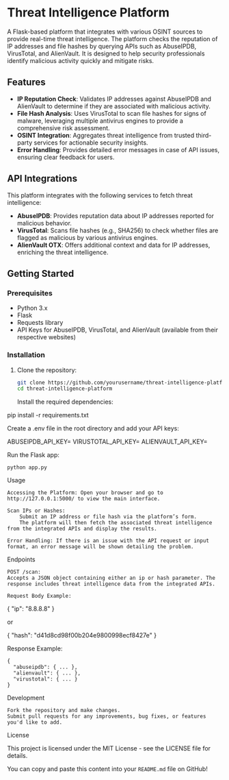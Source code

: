 # Threat Intelligence Platform

A Flask-based platform that integrates with various OSINT sources to provide real-time threat intelligence. The platform checks the reputation of IP addresses and file hashes by querying APIs such as AbuseIPDB, VirusTotal, and AlienVault. It is designed to help security professionals identify malicious activity quickly and mitigate risks.

## Features
- **IP Reputation Check**: Validates IP addresses against AbuseIPDB and AlienVault to determine if they are associated with malicious activity.
- **File Hash Analysis**: Uses VirusTotal to scan file hashes for signs of malware, leveraging multiple antivirus engines to provide a comprehensive risk assessment.
- **OSINT Integration**: Aggregates threat intelligence from trusted third-party services for actionable security insights.
- **Error Handling**: Provides detailed error messages in case of API issues, ensuring clear feedback for users.

## API Integrations
This platform integrates with the following services to fetch threat intelligence:

- **AbuseIPDB**: Provides reputation data about IP addresses reported for malicious behavior.
- **VirusTotal**: Scans file hashes (e.g., SHA256) to check whether files are flagged as malicious by various antivirus engines.
- **AlienVault OTX**: Offers additional context and data for IP addresses, enriching the threat intelligence.

## Getting Started

### Prerequisites
- Python 3.x
- Flask
- Requests library
- API Keys for AbuseIPDB, VirusTotal, and AlienVault (available from their respective websites)

### Installation

1. Clone the repository:
   ```bash
   git clone https://github.com/yourusername/threat-intelligence-platform.git
   cd threat-intelligence-platform
   ```

   
    Install the required dependencies:

pip install -r requirements.txt

Create a .env file in the root directory and add your API keys:

ABUSEIPDB_API_KEY=<your-abuseipdb-api-key>
VIRUSTOTAL_API_KEY=<your-virustotal-api-key>
ALIENVAULT_API_KEY=<your-alienvault-api-key>

Run the Flask app:

    python app.py

Usage

    Accessing the Platform: Open your browser and go to http://127.0.0.1:5000/ to view the main interface.

    Scan IPs or Hashes:
        Submit an IP address or file hash via the platform’s form.
        The platform will then fetch the associated threat intelligence from the integrated APIs and display the results.

    Error Handling: If there is an issue with the API request or input format, an error message will be shown detailing the problem.

Endpoints

    POST /scan:
    Accepts a JSON object containing either an ip or hash parameter. The response includes threat intelligence data from the integrated APIs.

    Request Body Example:

{
  "ip": "8.8.8.8"
}

or

{
  "hash": "d41d8cd98f00b204e9800998ecf8427e"
}

Response Example:

    {
      "abuseipdb": { ... },
      "alienvault": { ... },
      "virustotal": { ... }
    }

Development

    Fork the repository and make changes.
    Submit pull requests for any improvements, bug fixes, or features you'd like to add.

License

This project is licensed under the MIT License - see the LICENSE file for details.


You can copy and paste this content into your `README.md` file on GitHub!
